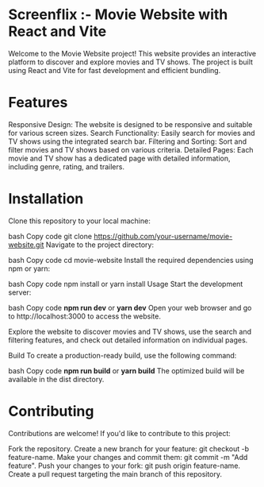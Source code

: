 # Screenflix :- Movie Website with React and Vite
Welcome to the Movie Website project! This website provides an interactive platform to discover and explore movies and TV shows. The project is built using React and Vite for fast development and efficient bundling.

# Features
Responsive Design: The website is designed to be responsive and suitable for various screen sizes.
Search Functionality: Easily search for movies and TV shows using the integrated search bar.
Filtering and Sorting: Sort and filter movies and TV shows based on various criteria.
Detailed Pages: Each movie and TV show has a dedicated page with detailed information, including genre, rating, and trailers.
# Installation
Clone this repository to your local machine:

bash
Copy code
git clone https://github.com/your-username/movie-website.git
Navigate to the project directory:

bash
Copy code
cd movie-website
Install the required dependencies using npm or yarn:

bash
Copy code
npm install
 or
yarn install
Usage
Start the development server:

bash
Copy code
**npm run dev**
 or
**yarn dev**
Open your web browser and go to http://localhost:3000 to access the website.

Explore the website to discover movies and TV shows, use the search and filtering features, and check out detailed information on individual pages.

Build
To create a production-ready build, use the following command:

bash
Copy code
**npm run build**
 or
**yarn build**
The optimized build will be available in the dist directory.

# Contributing
Contributions are welcome! If you'd like to contribute to this project:

Fork the repository.
Create a new branch for your feature: git checkout -b feature-name.
Make your changes and commit them: git commit -m "Add feature".
Push your changes to your fork: git push origin feature-name.
Create a pull request targeting the main branch of this repository.
